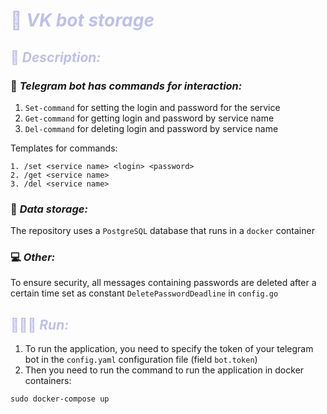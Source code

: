 # <span style="color:#C0BFEC">🦔 ***VK bot storage***</span>

## <span style="color:#C0BFEC">📑 ***Description:*** </span>

### <span>🧰 ***Telegram bot has commands for interaction:***</span>

1) `Set-command` for setting the login and password for the service
2) `Get-command` for getting login and password by service name
3) `Del-command` for deleting login and password by service name

Templates for commands:
```
1. /set <service name> <login> <password>
2. /get <service name>
3. /del <service name>
```

### <span>💾 ***Data storage:***</span>

The repository uses a `PostgreSQL` database that runs in a `docker` container

### <span>💻 ***Other:***</span>

To ensure security, all messages containing 
passwords are deleted after a certain time 
set as constant `DeletePasswordDeadline` in `config.go`

## <span style="color:#C0BFEC">🏃🏻‍♂️ ***Run:*** </span>

1) To run the application, you need to specify 
the token of your telegram bot in the `config.yaml` 
configuration file (field `bot.token`)
2) Then you need to run the command to run the 
application in docker containers:
```shell
sudo docker-compose up
```